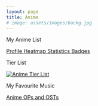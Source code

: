 ```yaml
---
layout: page
title: Anime
# image: assets/images/backg.jpg
---
```


<buttona class="accordion">My Anime List</buttona>
<div class="panel">
    <p></p>
    <a href="https://myanimelist.net/profile/wrath3435" class="button"> Profile </a>
    <a href="https://malheatmap.com/users/wrath3435" class="button"> Heatmap </a>
    <a href="https://anime.plus/wrath3435" class="button"> Statistics </a>
    <a href="http://www.mal-badges.net/users/wrath3435" class="button"> Badges </a>
</div>
<p></p>
<buttona class="accordion">Tier List</buttona>
<div class="panel">
    <p></p>
    <a href="https://tiermaker.com/list/anime-and-manga/anime-1587667/2082692" class="image main"><img src="Tier List.png" alt="Anime Tier List" /></a>
</div>
<p></p> 
<p></p>
<buttona class="accordion">My Favourite Music</buttona>
<div class="panel">
    <p></p>
    <a href="https://www.youtube.com/playlist?list=PL_oWkLvcB4HP1U_mOahMiEqRRKntuRI6Z" class="button">Anime OPs and OSTs</a>
</div>
